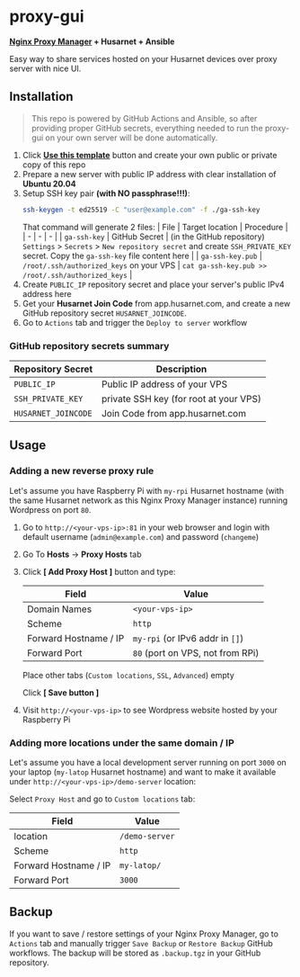 # proxy-gui

**[Nginx Proxy Manager](https://nginxproxymanager.com/) + Husarnet + Ansible**

Easy way to share services hosted on your Husarnet devices over proxy server with nice UI. 

## Installation

> This repo is powered by GitHub Actions and Ansible, so after providing proper GitHub secrets, everything needed to run the proxy-gui on your own server will be done automatically.

1. Click **[Use this template](https://github.com/husarnet/proxy-gui/generate)** button and create your own public or private copy of this repo
2. Prepare a new server with public IP address with clear installation of **Ubuntu 20.04** 
3. Setup SSH key pair **(with NO passphrase!!!)**:
    ```bash
    ssh-keygen -t ed25519 -C "user@example.com" -f ./ga-ssh-key
    ```
    That command will generate 2 files:
    | File | Target location | Procedure |
    | - | - | - |
    | `ga-ssh-key` | GitHub Secret | (in the GitHub repository) `Settings` > `Secrets` > `New repository secret` and create `SSH_PRIVATE_KEY` secret. Copy the `ga-ssh-key` file content here |
    | `ga-ssh-key.pub` | `/root/.ssh/authorized_keys` on your VPS | `cat ga-ssh-key.pub >> /root/.ssh/authorized_keys` |
4. Create `PUBLIC_IP` repository secret and place your server's public IPv4 address here
5. Get your **Husarnet Join Code** from app.husarnet.com, and create a new GitHub repository secret `HUSARNET_JOINCODE`.
6. Go to `Actions` tab and trigger the `Deploy to server` workflow

### GitHub repository secrets summary

| Repository Secret | Description |
| - | - |
| `PUBLIC_IP` | Public IP address of your VPS |
| `SSH_PRIVATE_KEY` | private SSH key (for root at your VPS) |
| `HUSARNET_JOINCODE` | Join Code from app.husarnet.com |

## Usage

### Adding a new reverse proxy rule

Let's assume you have Raspberry Pi with `my-rpi` Husarnet hostname (with the same Husarnet network as this Nginx Proxy Manager instance) running Wordpress on port `80`.

1. Go to `http://<your-vps-ip>:81` in your web browser and login with default username (`admin@example.com`) and password (`changeme`)

2. Go To **Hosts** -> **Proxy Hosts** tab

3. Click **[ Add Proxy Host ]** button and type:

    | Field | Value |
    | - | - |
    | Domain Names | `<your-vps-ip>` |
    | Scheme | `http` |
    | Forward Hostname / IP | `my-rpi` (or IPv6 addr in `[]`) |
    | Forward Port | `80` (port on VPS, not from RPi) |

    Place other tabs (`Custom locations`, `SSL`, `Advanced`) empty

    Click **[ Save button ]**

4. Visit `http://<your-vps-ip>` to see Wordpress website hosted by your Raspberry Pi


### Adding more locations under the same domain / IP

Let's assume you have a local development server running on port `3000` on your laptop (`my-latop` Husarnet hostname) and want to make it available under `http://<your-vps-ip>/demo-server` location:

Select `Proxy Host` and go to `Custom locations` tab:

| Field | Value |
| - | - |
| location | `/demo-server` |
| Scheme | `http` |
| Forward Hostname / IP | `my-latop/` |
| Forward Port | `3000` |

## Backup

If you want to save / restore settings of your Nginx Proxy Manager, go to `Actions` tab and manually trigger `Save Backup` or `Restore Backup` GitHub workflows. The backup will be stored as `.backup.tgz` in your GitHub repository.


